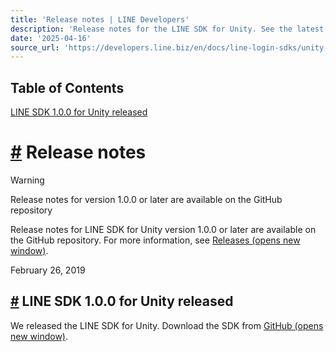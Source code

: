 ```yaml
---
title: 'Release notes | LINE Developers'
description: 'Release notes for the LINE SDK for Unity. See the latest changes and releases.'
date: '2025-04-16'
source_url: 'https://developers.line.biz/en/docs/line-login-sdks/unity-sdk/release-notes/'
---
```


## Table of Contents

[LINE SDK 1.0.0 for Unity released](#line-sdk-1-0-0-for-unity-released)

# [#](#page-title) Release notes

> [!warning]
> Release notes for version 1.0.0 or later are available on the GitHub repository
>
> Release notes for LINE SDK for Unity version 1.0.0 or later are available on the GitHub repository. For more information, see [Releases (opens new window)](https://github.com/line/line-sdk-unity/releases).

February 26, 2019

## [#](#line-sdk-1-0-0-for-unity-released) LINE SDK 1.0.0 for Unity released

We released the LINE SDK for Unity. Download the SDK from [GitHub (opens new window)](https://github.com/line/line-sdk-unity/releases).
